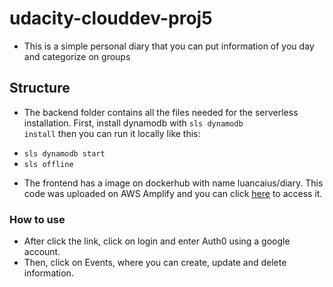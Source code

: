 # udacity-clouddev-proj5
* This is a simple personal diary that you can put information of you day and categorize on groups

## Structure
* The backend folder contains all the files needed for the serverless installation. First, install dynamodb with <code>sls dynamodb install</code> then you can run it locally like this:
 - <code>sls dynamodb start</code>
 - <code>sls offline</code>

* The frontend has a image on dockerhub with name luancaius/diary. This code was uploaded on AWS Amplify and you can click [here](https://master.d13q4is2vri0ka.amplifyapp.com/) to access it.

### How to use
* After click the link, click on login and enter Auth0 using a google account.
* Then, click on Events, where you can create, update and delete information.